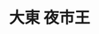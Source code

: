 ---
title: "大東 夜市王"
description: "台南市大東夜市夜市王美食賽事資訊，收錄雞排、蚵仔煎、臭豆腐、甜點等多項排名與店家資訊，帶你探索台南在地美味。"
keywords:
  - 夜市王
  - 大東夜市
  - 台灣美食
  - 台南市美食
custom_css: "/css/events/the-king-of-night-market/vendor-list.css"
type: "the-king-of-night-market"
layout: "vendor-list"
datePublished: "2025-06-02"
dateModified: "2025-06-18"
city: "台南市"
nightMarket: "大東夜市"
---